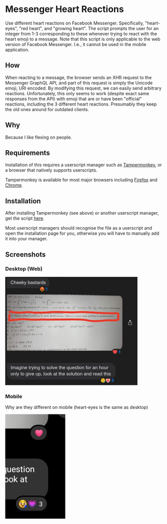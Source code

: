 # Messenger Heart Reactions

Use different heart reactions on Facebook Messenger. Specifically, "heart-eyes", "red heart", and "growing heart". The script prompts the user for an integer from 1-3 corresponding to these whenever trying to react with the heart emoji to a message. Note that this script is only applicable to the web version of Facebook Messenger. I.e., it cannot be used in the mobile application.

## How

When reacting to a message, the browser sends an XHR request to the Messenger GraphQL API, and part of this request is simply the Unicode emoji, URI encoded. By modifying this request, we can easily send arbitrary reactions. Unfortunately, this only seems to work (despite exact same responses from the API) with emoji that are or have been "official" reactions, including the 3 different heart reactions. Presumably they keep the old ones around for outdated clients.

## Why

Because I like flexing on people.

## Requirements
Installation of this requires a userscript manager such as [Tampermonkey](https://www.tampermonkey.net/), or a browser that natively supports userscripts.

Tampermonkey is available for most major browsers including [Firefox](https://addons.mozilla.org/en-US/firefox/addon/tampermonkey/) and [Chrome](https://chrome.google.com/webstore/detail/tampermonkey/dhdgffkkebhmkfjojejmpbldmpobfkfo?hl=en).

## Installation
After installing Tampermonkey (see above) or another userscript manager, get the script [here](https://raw.githubusercontent.com/zaxutic/Messenger-Heart-Reactions/reactions.user.js).

Most userscript managers should recognise the file as a userscript and open the installation page for you, otherwise you will have to manually add it into your manager.

## Screenshots

### Desktop (Web)

![Example of the 3 different reactions on the Messenger website](img/desktop.png)

### Mobile

Why are they different on mobile (heart-eyes is the same as desktop)

![The 'growing heart' reaction on mobile](img/mobile.jpg)
